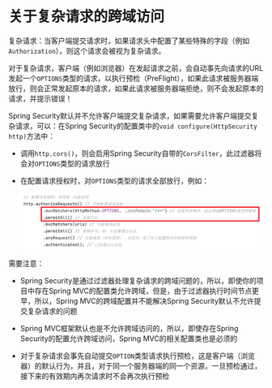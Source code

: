 # 关于复杂请求的跨域访问

复杂请求：当客户端提交请求时，如果请求头中配置了某些特殊的字段（例如`Authorization`），则这个请求会被视为复杂请求。

对于复杂请求，客户端（例如浏览器）在发起请求之前，会自动事先向请求的URL发起一个`OPTIONS`类型的请求，以执行预检（PreFlight），如果此请求被服务器端放行，则会正常发起原本的请求，如果此请求被服务器端拒绝，则不会发起原本的请求，并提示错误！

Spring Security默认并不允许客户端提交复杂请求，如果需要允许客户端提交复杂请求，可以：在Spring Security的配置类中的`void configure(HttpSecurity http)`方法中：

- 调用`http.cors()`，则会启用Spring Security自带的`CorsFilter`，此过滤器将会对`OPTIONS`类型的请求放行

- 在配置请求授权时，对`OPTIONS`类型的请求全部放行，例如：

  ![image-20230909145528972](assets/image-20230909145528972.png)

需要注意：

- Spring Security是通过过滤器处理复杂请求的跨域问题的，所以，即使你的项目中存在Spring MVC的配置类允许跨域，但是，由于过滤器执行时间节点更早，所以，Spring MVC的跨域配置并不能解决Spring Security默认不允许提交复杂请求的问题
- Spring MVC框架默认也是不允许跨域访问的，所以，即使存在Spring Security的配置允许跨域访问，Spring MVC的相关配置类也是必须的

- 对于复杂请求会事先自动提交`OPTION`类型请求执行预检，这是客户端（浏览器）的默认行为，并且，对于同一个服务器端的同一个资源，一旦预检通过，接下来的有效期内再次请求时不会再次执行预检

# 






